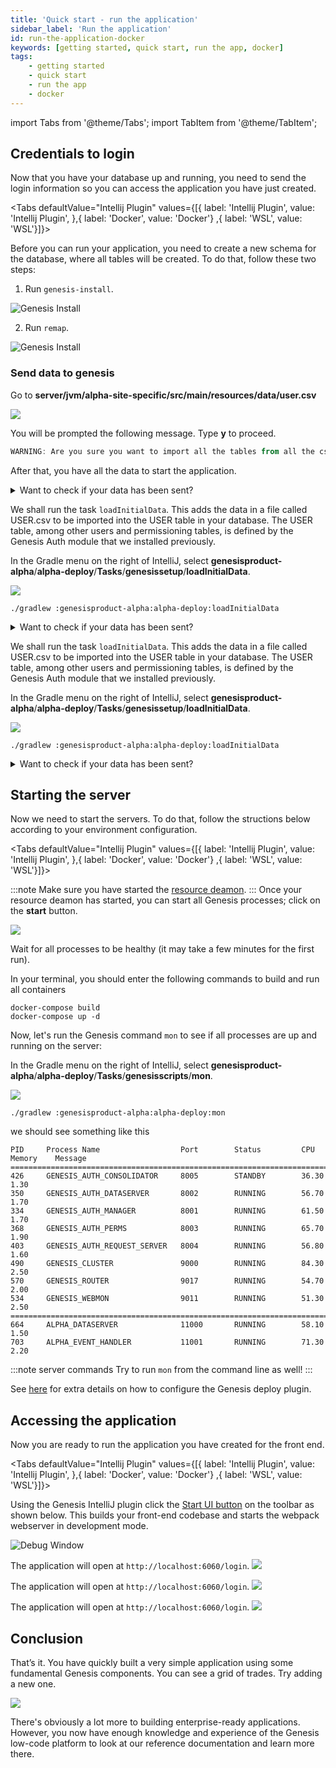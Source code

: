 ```yaml
---
title: 'Quick start - run the application'
sidebar_label: 'Run the application'
id: run-the-application-docker
keywords: [getting started, quick start, run the app, docker]
tags:
    - getting started
    - quick start
    - run the app
    - docker
---
```

import Tabs from '@theme/Tabs';
import TabItem from '@theme/TabItem';

## Credentials to login

Now that you have your database up and running, you need to send the login information so you can access the application you have just created.

<Tabs defaultValue="Intellij Plugin" values={[{ label: 'Intellij Plugin', value: 'Intellij Plugin', },{ label: 'Docker', value: 'Docker'} ,{ label: 'WSL', value: 'WSL'}]}>
<TabItem value="Intellij Plugin">

Before you can run your application, you need to create a new schema for the database, where all tables will be created. To do that, follow these two steps:

1. Run `genesis-install`.

![Genesis Install](/img/intellij-genesisInstall.png)

2. Run `remap`.

![Genesis Install](/img/intellij-remap.png)


<h3>Send data to genesis</h3>

Go to **server/jvm/alpha-site-specific/src/main/resources/data/user.csv**

![](/img/import_csv_to_genesis.png)

You will be prompted the following message. Type **y** to proceed.

```powershell
WARNING: Are you sure you want to import all the tables from all the csv files to the database? (y/n)
```

After that, you have all the data to start the application.

<details>
  <summary>Want to check if your data has been sent?</summary>
  To check your database, Genesis Intellij plugin has the following script 

  ![](/img/DbMon-script.png)

  type `table USER` and then `search 1` you will be displayed the following:

```kotlin
==================================
Genesis Database Monitor
Enter 'help' for a list of commands
==================================
DbMon>table USER
DbMon:USER>search 1
==================================
USER
==================================
Field Name                               Value                                    Type                
===========================================================================================
TIMESTAMP                                2023-04-20 18:59:04.080(n:0,s:1428)      NANO_TIMESTAMP      
COMPANY_ID                                                                        STRING              
COMPANY_NAME                             GENESIS                                  STRING              
DOMAIN                                                                            STRING              
EMAIL_ADDRESS                            jane.dee@genesis.global                  STRING              
FIRST_NAME                               Jane                                     STRING              
LAST_LOGIN                               2016-04-28                               DATE                
LAST_NAME                                Dee                                      STRING              
ONLINE                                   false                                    BOOLEAN             
PASSWORD                                 1cf46a0c2148f6399159ff576768d715b5207... STRING              
PASSWORD_EXPIRY_DATETIME                                                          DATETIME            
REFRESH_TOKEN                            dPbpA8ej38DzoEG44t0lyLrjeL80TMqR         STRING              
STATUS                                   ENABLED                                  STRING              
USER_NAME                                JaneDee                                  STRING              
-------------------------------------------------------------------------------------------
-------------------------------------------------------------------------------------------
Total Results:  1
DbMon:USER>
```
</details>

</TabItem>

<TabItem value = 'Docker'>

We shall run the task `loadInitialData`. This adds the data in a file called USER.csv to be imported into the USER table in your database. The USER table, among other users and permissioning tables, is defined by the Genesis Auth module that we installed previously. 

In the Gradle menu on the right of IntelliJ, select **genesisproduct-alpha**/**alpha-deploy**/**Tasks**/**genesissetup**/**loadInitialData**.

![](/img/load-initial-data.png)

```shell title='Running loadInitialData from the command line'
./gradlew :genesisproduct-alpha:alpha-deploy:loadInitialData
```

<details>
  <summary>Want to check if your data has been sent?</summary>

To check your database, in the Gradle menu on the right of IntelliJ, select **genesisproduct-alpha**/**alpha-deploy**/**Tasks**/**genesisscripts**/**DbMon**.

![](/img/using-dbmon.png)

```shell title='Running DbMon from the command line'
./gradlew :genesisproduct-alpha:alpha-deploy:DbMon
```

  type `table USER` and then `search 1` you will be displayed the following:

```kotlin
==================================
Genesis Database Monitor
Enter 'help' for a list of commands
==================================
DbMon>table USER
DbMon:USER>search 1
==================================
USER
==================================
Field Name                               Value                                    Type                
===========================================================================================
TIMESTAMP                                2023-04-20 18:59:04.080(n:0,s:1428)      NANO_TIMESTAMP      
COMPANY_ID                                                                        STRING              
COMPANY_NAME                             GENESIS                                  STRING              
DOMAIN                                                                            STRING              
EMAIL_ADDRESS                            jane.dee@genesis.global                  STRING              
FIRST_NAME                               Jane                                     STRING              
LAST_LOGIN                               2016-04-28                               DATE                
LAST_NAME                                Dee                                      STRING              
ONLINE                                   false                                    BOOLEAN             
PASSWORD                                 1cf46a0c2148f6399159ff576768d715b5207... STRING              
PASSWORD_EXPIRY_DATETIME                                                          DATETIME            
REFRESH_TOKEN                            dPbpA8ej38DzoEG44t0lyLrjeL80TMqR         STRING              
STATUS                                   ENABLED                                  STRING              
USER_NAME                                JaneDee                                  STRING              
-------------------------------------------------------------------------------------------
-------------------------------------------------------------------------------------------
Total Results:  1
DbMon:USER>
```

</details>
</TabItem>

<TabItem value = 'WSL'>

We shall run the task `loadInitialData`. This adds the data in a file called USER.csv to be imported into the USER table in your database. The USER table, among other users and permissioning tables, is defined by the Genesis Auth module that we installed previously. 

In the Gradle menu on the right of IntelliJ, select **genesisproduct-alpha**/**alpha-deploy**/**Tasks**/**genesissetup**/**loadInitialData**.

![](/img/load-initial-data.png)

```shell title='Running loadInitialData from the command line'
./gradlew :genesisproduct-alpha:alpha-deploy:loadInitialData
```

<details>
  <summary>Want to check if your data has been sent?</summary>

To check your database, in the Gradle menu on the right of IntelliJ, select **genesisproduct-alpha**/**alpha-deploy**/**Tasks**/**genesisscripts**/**DbMon**.

![](/img/using-dbmon.png)

```shell title='Running DbMon from the command line'
./gradlew :genesisproduct-alpha:alpha-deploy:DbMon
```

  type `table USER` and then `search 1` you will be displayed the following:

```kotlin
==================================
Genesis Database Monitor
Enter 'help' for a list of commands
==================================
DbMon>table USER
DbMon:USER>search 1
==================================
USER
==================================
Field Name                               Value                                    Type                
===========================================================================================
TIMESTAMP                                2023-04-20 18:59:04.080(n:0,s:1428)      NANO_TIMESTAMP      
COMPANY_ID                                                                        STRING              
COMPANY_NAME                             GENESIS                                  STRING              
DOMAIN                                                                            STRING              
EMAIL_ADDRESS                            jane.dee@genesis.global                  STRING              
FIRST_NAME                               Jane                                     STRING              
LAST_LOGIN                               2016-04-28                               DATE                
LAST_NAME                                Dee                                      STRING              
ONLINE                                   false                                    BOOLEAN             
PASSWORD                                 1cf46a0c2148f6399159ff576768d715b5207... STRING              
PASSWORD_EXPIRY_DATETIME                                                          DATETIME            
REFRESH_TOKEN                            dPbpA8ej38DzoEG44t0lyLrjeL80TMqR         STRING              
STATUS                                   ENABLED                                  STRING              
USER_NAME                                JaneDee                                  STRING              
-------------------------------------------------------------------------------------------
-------------------------------------------------------------------------------------------
Total Results:  1
DbMon:USER>
```
</details>

</TabItem>
</Tabs>

## Starting the server

Now we need to start the servers. To do that, follow the structions below according to your environment configuration.

<Tabs defaultValue="Intellij Plugin" values={[{ label: 'Intellij Plugin', value: 'Intellij Plugin', },{ label: 'Docker', value: 'Docker'} ,{ label: 'WSL', value: 'WSL'}]}>
<TabItem value="Intellij Plugin">

:::note
Make sure you have started the [resource deamon](../../../server/tooling/intellij-plugin/#remap).
:::
Once your resource deamon has started, you can start all Genesis processes; click on the **start** button.

![](/img/genesis_deamon.png)

Wait for all processes to be healthy (it may take a few minutes for the first run).

</TabItem>
<TabItem value="Docker">

In your terminal, you should enter the following commands to build and run all containers

```shell title="Intellij terminal"
docker-compose build
docker-compose up -d
```

</TabItem>
<TabItem value="WSL">

Now, let's run the Genesis command `mon` to see if all processes are up and running on the server:

In the Gradle menu on the right of IntelliJ, select **genesisproduct-alpha**/**alpha-deploy**/**Tasks**/**genesisscripts**/**mon**.

![](/img/using-mon.png)

```shell title='Running mon from the command line'
./gradlew :genesisproduct-alpha:alpha-deploy:mon
```

we should see something like this

```shell
PID     Process Name                  Port        Status         CPU       Memory    Message
===============================================================================================
426     GENESIS_AUTH_CONSOLIDATOR     8005        STANDBY        36.30     1.30
350     GENESIS_AUTH_DATASERVER       8002        RUNNING        56.70     1.70
334     GENESIS_AUTH_MANAGER          8001        RUNNING        61.50     1.70
368     GENESIS_AUTH_PERMS            8003        RUNNING        65.70     1.90
403     GENESIS_AUTH_REQUEST_SERVER   8004        RUNNING        56.80     1.60
490     GENESIS_CLUSTER               9000        RUNNING        84.30     2.50
570     GENESIS_ROUTER                9017        RUNNING        54.70     2.00
534     GENESIS_WEBMON                9011        RUNNING        51.30     2.50
===============================================================================================
664     ALPHA_DATASERVER              11000       RUNNING        58.10     1.50
703     ALPHA_EVENT_HANDLER           11001       RUNNING        71.30     2.20
```

:::note server commands
Try to run `mon` from the command line as well!
:::

See [here](/getting-started/prerequisites/gradle-deploy-plugin/) for extra details on how to configure the Genesis deploy plugin.


</TabItem>

</Tabs>

## Accessing the application

Now you are ready to run the application you have created for the front end.

<Tabs defaultValue="Intellij Plugin" values={[{ label: 'Intellij Plugin', value: 'Intellij Plugin', },{ label: 'Docker', value: 'Docker'} ,{ label: 'WSL', value: 'WSL'}]}>
<TabItem value="Intellij Plugin">

Using the Genesis IntelliJ plugin click the [Start UI button](../../../server/tooling/intellij-plugin/#starting-the-ui) on the toolbar as shown below. This builds your front-end codebase and starts the webpack webserver in development mode.

![Debug Window](/img/intellij-ui.png)

The application will open at `http://localhost:6060/login`.
![](/img/btfe--positions-example--login.png)

</TabItem>
<TabItem value="Docker">

The application will open at `http://localhost:6060/login`.
![](/img/btfe--positions-example--login.png)


</TabItem>
<TabItem value="WSL">

The application will open at `http://localhost:6060/login`.
![](/img/btfe--positions-example--login.png)


</TabItem>

</Tabs>


## Conclusion
That’s it. You have quickly built a very simple application using some fundamental Genesis components. You can see a grid of trades. Try adding a new one.

![](/img/quickstart-app-final.png)

There's obviously a lot more to building enterprise-ready applications. However, you now have enough knowledge and experience of the Genesis low-code platform to look at our reference documentation and learn more there.
